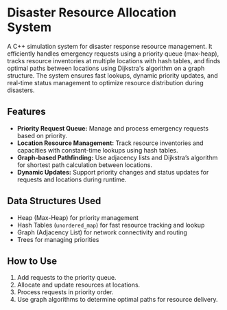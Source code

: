 # Disaster Resource Allocation System

A C++ simulation system for disaster response resource management. It efficiently handles emergency requests using a priority queue (max-heap), tracks resource inventories at multiple locations with hash tables, and finds optimal paths between locations using Dijkstra's algorithm on a graph structure. The system ensures fast lookups, dynamic priority updates, and real-time status management to optimize resource distribution during disasters.

## Features

- **Priority Request Queue:** Manage and process emergency requests based on priority.
- **Location Resource Management:** Track resource inventories and capacities with constant-time lookups using hash tables.
- **Graph-based Pathfinding:** Use adjacency lists and Dijkstra’s algorithm for shortest path calculation between locations.
- **Dynamic Updates:** Support priority changes and status updates for requests and locations during runtime.

## Data Structures Used

- Heap (Max-Heap) for priority management
- Hash Tables (`unordered_map`) for fast resource tracking and lookup
- Graph (Adjacency List) for network connectivity and routing
- Trees for managing priorities

## How to Use

1. Add requests to the priority queue.
2. Allocate and update resources at locations.
3. Process requests in priority order.
4. Use graph algorithms to determine optimal paths for resource delivery.
